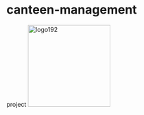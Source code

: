 # canteen-management
project
<img width="192" height="192" alt="logo192" src="https://github.com/user-attachments/assets/334957cc-8330-430c-9bfe-4f0401947bb4" />
